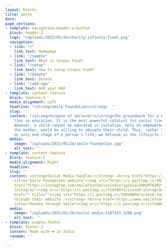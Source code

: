 ```yaml
---
layout: blocks
title: smile
date: 
page_sections:
- template: navigation-header-w-button
  block: header-2
  logo: "/uploads/2022/05/26/charity-infinity-final.png"
  navigation:
  - link: "/"
    link_text: Homepage
  - link: "/sample"
    link_text: What is Corpus Fund?
  - link: "/setup"
    link_text: How to setup Corpus Fund?
  - link: "/donate"
    link_text: Donate
  - link: "/add-ngo"
    link_text: Add your NGO
- template: content-feature
  block: feature-1
  media_alignment: Left
  headline: "<strong>Smile Foundation</strong>  "
  slug: ''
  content: "<strong>Purpose of Smile<br></strong>The groundwork for a better life
    lies in education. It is the most powerful catalyst for social transformation.
    However, a child cannot be educated in isolation. Only an empowered family, especially
    the mother, would be willing to educate their child. Thus, rather than focusing
    on only one stage of a person's life, we believe in the lifecycle approach.  "
  media:
    image: "/uploads/2022/05/24/smile-foundation.jpg"
    alt_text: ''
- template: content-feature
  block: feature-1
  media_alignment: Right
  headline: ''
  slug: ''
  content: <strong>Social Media handles:</strong> <br><a href="https://www.smilefoundationindia.org/"
    title="Smile Foundation website"><img src="https://i.postimg.cc/3NXzyzfr/icons8-website-50.png"></a><a
    href="https://instagram.com/smilefoundationindia?igshid=YmMyMTA2M2Y=" title="Smile
    Instagran"><img src="https://i.postimg.cc/T1dJ9SY3/icons8-instagram-48.png"></a><a
    href="" title=""><img src="https://i.postimg.cc/2SRVNWh4/icons8-facebook-48.png"></a><br><br><strong>Donate
    through their website :</strong> <br><a href="https://www.smilefoundationindia.org/"
    title="Donate through Smile"><img src="https://i.postimg.cc/c1t3q0PG/Donate-Now-3.png"></a>
  media:
    image: "/uploads/2022/05/26/social-media-5187243_1280.png"
    alt_text: ''
- template: simple-footer
  block: footer-1
  content: Made with ❤︎ in India
  random: ''

---
```

